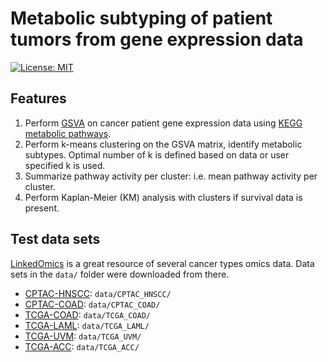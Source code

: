 # Metabolic subtyping of patient tumors from gene expression data

[![License: MIT](https://img.shields.io/badge/License-MIT-yellow.svg)](https://opensource.org/licenses/MIT)

## Features

1. Perform [GSVA](https://doi.org/10.1186/1471-2105-14-7) on cancer patient gene expression data using [KEGG metabolic pathways](https://www.genome.jp/kegg/pathway.html#metabolism).
2. Perform k-means clustering on the GSVA matrix, identify metabolic subtypes. Optimal number of k is defined based on data or user specified k is used.
3. Summarize pathway activity per cluster: i.e. mean pathway activity per cluster.
4. Perform Kaplan-Meier (KM) analysis with clusters if survival data is present.

## Test data sets

[LinkedOmics](https://www.linkedomics.org/login.php) is a great resource of several cancer types omics data. Data sets in the `data/` folder were downloaded from there.

- [CPTAC-HNSCC](https://www.linkedomics.org/data_download/CPTAC-HNSCC/): `data/CPTAC_HNSCC/`
- [CPTAC-COAD](https://www.linkedomics.org/data_download/CPTAC-COAD/): `data/CPTAC_COAD/`
- [TCGA-COAD](https://www.linkedomics.org/data_download/TCGA-COADREAD/): `data/TCGA_COAD/`
- [TCGA-LAML](https://www.linkedomics.org/data_download/TCGA-LAML/): `data/TCGA_LAML/`
- [TCGA-UVM](https://www.linkedomics.org/data_download/TCGA-UVM/): `data/TCGA_UVM/`
- [TCGA-ACC](https://www.linkedomics.org/data_download/TCGA-ACC/): `data/TCGA_ACC/`
